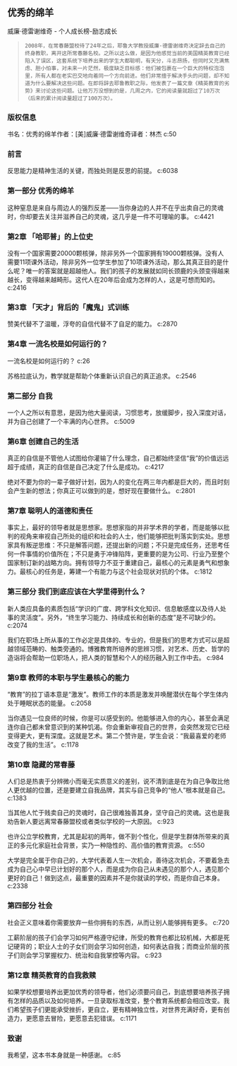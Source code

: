## 优秀的绵羊

威廉·德雷谢维奇  -  个人成长榜-励志成长

>     2008年，在常春藤盟校待了24年之后，耶鲁大学教授威廉·德雷谢维奇决定辞去自己的终身教职，离开这所常春藤名校。之所以这么做，是因为他感觉当前的美国精英教育已经陷入了误区，这套系统下培养出来的学生大都聪明，有天分，斗志昂扬，但同时又充满焦虑、胆小怕事，对未来一片茫然，极度缺乏目标感：他们被包裹在一个巨大的特权泡泡里，所有人都在老实巴交地向着同一个方向前进。他们非常擅于解决手头的问题，却不知道为什么要解决这些问题。在即将辞去耶鲁教职之际，他发表了一篇文章《精英教育的劣势》来讨论这些问题。让他万万没想到的是，几周之内，它的阅读量就超过了10万次（后来的累计阅读量超过了100万次）。

### 版权信息

书名：优秀的绵羊作者：[美]威廉·德雷谢维奇译者：林杰 c:50

### 前言

反思能力是精神生活的关键，而独处则是反思的前提。 c:6038

### 第一部分 优秀的绵羊

这种窒息是来自与周边人的强烈反差——当你身边的人并不在乎出卖自己的灵魂时，你却要去关注并滋养自己的灵魂，这几乎是一件不可理喻的事。 c:4421

### 第2章 「哈耶普」的上位史

没有一个国家需要20000颗核弹，除非另外一个国家拥有19000颗核弹。没有人需要11项课外活动，除非另外一位学生参加了10项课外活动，那么其真正目的是什么呢？唯一的答案就是超越他人。我们的孩子的发展就如同长颈鹿的头颈变得越来越长，变得越来越畸形。这代人在20年后会成为怎样的人，这是可想而知的。 c:2416

### 第3章 「天才」背后的「魔鬼」式训练

赞美代替不了温暖，浮夸的自信代替不了自足的能力。 c:2870

### 第4章 一流名校是如何运行的？

一流名校是如何运行的？ c:26

苏格拉底认为，教学就是帮助个体重新认识自己的真正追求。 c:2546

### 第二部分 自我

一个人之所以有意思，是因为他大量阅读，习惯思考，放缓脚步，投入深度对话，并为自己创建了一个丰满的内心世界。 c:5009

### 第6章 创建自己的生活

真正的自信是不管他人试图给你灌输了什么理念，自己都始终坚信“我”的价值远远超于成绩，真正的自信是自己决定了什么是成功。 c:4217

绝对不要为你的一辈子做好计划，因为人的变化在两三年内都是巨大的，而且时刻会产生新的想法；你真正可以做到的是，想好现在要做什么。 c:2801

### 第7章 聪明人的道德和责任

事实上，最好的领导者就是思想家。思想家指的并非学术界的学者，而是能够以批判的视角来审视自己所处的组织和社会的人士，他们能够把批判落实到实处。思想家具有叛逆思维：不只是解答问题，还提出新的问题；不只是完成任务，还思考任何一件事情的价值所在；不只是勇于冲锋陷阵，更重要的是为公司、行业乃至整个国家制订新的战略方向。拥有领导力不亚于重建自己，最核心的元素是勇气和想象力。最核心的任务是，筹建一个有能力与这个社会现状对抗的个体。 c:1812

### 第三部分 我们到底应该在大学里得到什么？

新人类应具备的素质包括“学识的广度、跨学科文化知识、信息敏感度以及待人处事的灵活度”。另外，“终生学习能力、持续成长和创新的态度”是不可缺少的。 c:2074

我们在职场上所从事的工作必定是具体的、专业的，但是我们的思考方式可以是超越领域范畴的、触类旁通的。博雅教育所培养的思辨习惯，对艺术、历史、哲学的造诣将会帮助一位职场人，把人类的智慧和个人的经历融入到工作中去。 c:984

### 第9章 教师的本职与学生最核心的能力

“教育”的拉丁语本意是“激发”。教师工作的本质是激发并唤醒潜伏在每个学生体内处于睡眠状态的能量。 c:2058

当你遇见一位良师的时候，你是可以感受到的。他能够进入你的内心，甚至会满足连你自己都未曾意识到的某种饥渴。你会重新审视自己的世界，会突然发现它已经变得更大，更有深度。这就是艺术。第二个赞许是，学生会说：“我最喜爱的老师改变了我的生活”。 c:1178

### 第10章 隐藏的常春藤

人们总是热衷于分辨微小而毫无实质意义的差别，说不清到底是在为自己争取比他人更优越的位置，还是要建立自我品牌，其实与自己竞争的“他人”根本就是自己。 c:1383

当其他人忙于贱卖自己的灵魂时，自己很难独善其身，坚守自己的灵魂。这也是我劝告新人要远离常春藤盟校或者类似学校的一大原因。 c:923

也许公立学校教育，尤其是起初的两年，做不到个性化，但是学生群体所带来的真正的多元化家庭社会背景，实乃一种隐性的、高价值的教育资源。 c:550

大学是完全属于你自己的，大学代表着人生一次机会，善待这次机会，不要着急去成为自己心中早已计划好的那个人，而是成为你自己从未遇见的那个人，遇见那个更好的自己！做到这点，最重要的因素并不是你就读的学校，而是你自己本身。 c:2338

### 第四部分 社会

社会正义意味着你需要放弃一些你拥有的东西，从而让别人能够拥有更多。 c:720

工薪阶层的孩子们会学习如何严格遵守纪律，所受的教育也都比较机械，大都是死记硬背的；职业人士的子女们则会学习如何创造，如何表达自我；而商业阶层的孩子们则会学习掌握权力、统治和自我掌控等内容。 c:923

### 第12章 精英教育的自我救赎

如果学校想要培养出更加优秀的领导者，他们必须要问自己，到底想要培养孩子拥有怎样的品质以及如何培养。一旦录取标准改变，整个教育系统都会相应改变。我们希望孩子们更能承受挫折，更自立，更有精神独立性，对世界充满好奇，更有创造力，更愿意去冒险，更愿意去犯错误。 c:1171

### 致谢

我希望，这本书本身就是一种感谢。 c:85
